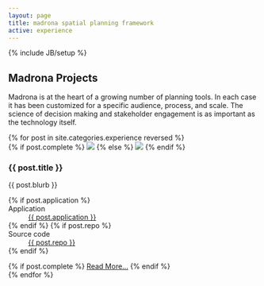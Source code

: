 ```yaml
---
layout: page
title: madrona spatial planning framework
active: experience
---
```

{% include JB/setup %}
<div class="row experience">
	<div class="span8">
		<h2>Madrona Projects</h2>
		<p>Madrona is at the heart of a growing number of planning tools.  In each case it has been customized for a specific audience, process, and scale.  The science of decision making and stakeholder engagement is as important as the technology itself.</p>
		<div class="row">
			<div class="span8">
				{% for post in site.categories.experience reversed %}
					<div class="project">
						<div class="row">
							<div class="span4">
								{% if post.complete %}
								<a href="{{ post.url}} "><img class="thumbnail" src="{{ BASE_PATH }}{{ post.image }}"/></a>
								{% else %}
								<img class="thumbnail" src="{{ BASE_PATH }}{{ post.image }}"/>
								{% endif %}
							</div>
							<div class="span4">
								<h3>									
									{{ post.title }}
								</h3>
								<p>{{ post.blurb }}	
								</p>
								<dl>
									{% if post.application %}
									<dt>Application</dt>
										<dd><a href="{{ post.application }}">{{ post.application }}</a></dd>
									{% endif %}
									{% if post.repo %}
									<dt>Source code</dt>
										<dd><a href="{{ post.repo }}">{{ post.repo }}</a></dd>
									{% endif %}
								</dl>
								{% if post.complete %}						
									<a href="{{ post.url }}" class="pull-right btn btn-mini">Read More...</a>
								{% endif %}
							</div>
						</div>
					</div>
				{% endfor %}
			</div>
		</div>
	</div>
	<div class="span4">
		<div class="row">
			<div class="span3 offset1">
			<!--{% include experience/accordion.html %}-->
			</div>
		</div>
	</div>
</div>